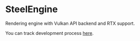 # SteelEngine
Rendering engine with Vulkan API backend and RTX support.

You can track development process [here](https://trello.com/b/5Cd5BTQA/steelengine).
